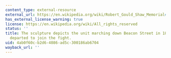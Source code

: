 ```yaml
---
content_type: external-resource
external_url: https://en.wikipedia.org/wiki/Robert_Gould_Shaw_Memorial#/media/File:Robert_Gould_Shaw_Memorial_%2836053%29.jpg
has_external_license_warning: true
license: https://en.wikipedia.org/wiki/All_rights_reserved
status: ''
title: The sculpture depicts the unit marching down Beacon Street in 1863 as they
  departed to join the fight.
uid: 4ab0f60c-b2d6-4086-ad5c-300186ab6704
wayback_url: ''
---
```

